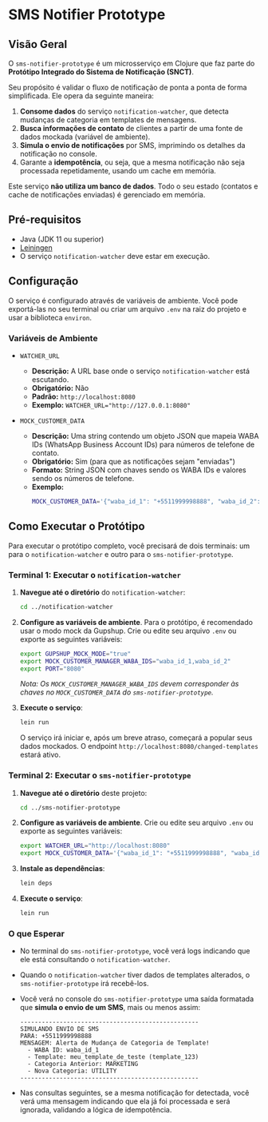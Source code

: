 # SMS Notifier Prototype

## Visão Geral

O `sms-notifier-prototype` é um microsserviço em Clojure que faz parte do **Protótipo Integrado do Sistema de Notificação (SNCT)**.

Seu propósito é validar o fluxo de notificação de ponta a ponta de forma simplificada. Ele opera da seguinte maneira:

1.  **Consome dados** do serviço `notification-watcher`, que detecta mudanças de categoria em templates de mensagens.
2.  **Busca informações de contato** de clientes a partir de uma fonte de dados mockada (variável de ambiente).
3.  **Simula o envio de notificações** por SMS, imprimindo os detalhes da notificação no console.
4.  Garante a **idempotência**, ou seja, que a mesma notificação não seja processada repetidamente, usando um cache em memória.

Este serviço **não utiliza um banco de dados**. Todo o seu estado (contatos e cache de notificações enviadas) é gerenciado em memória.

## Pré-requisitos

*   Java (JDK 11 ou superior)
*   [Leiningen](https://leiningen.org/)
*   O serviço `notification-watcher` deve estar em execução.

## Configuração

O serviço é configurado através de variáveis de ambiente. Você pode exportá-las no seu terminal ou criar um arquivo `.env` na raiz do projeto e usar a biblioteca `environ`.

### Variáveis de Ambiente

*   `WATCHER_URL`
    *   **Descrição:** A URL base onde o serviço `notification-watcher` está escutando.
    *   **Obrigatório:** Não
    *   **Padrão:** `http://localhost:8080`
    *   **Exemplo:** `WATCHER_URL="http://127.0.0.1:8080"`

*   `MOCK_CUSTOMER_DATA`
    *   **Descrição:** Uma string contendo um objeto JSON que mapeia WABA IDs (WhatsApp Business Account IDs) para números de telefone de contato.
    *   **Obrigatório:** Sim (para que as notificações sejam "enviadas")
    *   **Formato:** String JSON com chaves sendo os WABA IDs e valores sendo os números de telefone.
    *   **Exemplo:**
        ```bash
        MOCK_CUSTOMER_DATA='{"waba_id_1": "+5511999998888", "waba_id_2": "+5521888887777"}'
        ```

## Como Executar o Protótipo

Para executar o protótipo completo, você precisará de dois terminais: um para o `notification-watcher` e outro para o `sms-notifier-prototype`.

### Terminal 1: Executar o `notification-watcher`

1.  **Navegue até o diretório** do `notification-watcher`:
    ```sh
    cd ../notification-watcher
    ```

2.  **Configure as variáveis de ambiente**. Para o protótipo, é recomendado usar o modo mock da Gupshup. Crie ou edite seu arquivo `.env` ou exporte as seguintes variáveis:
    ```sh
    export GUPSHUP_MOCK_MODE="true"
    export MOCK_CUSTOMER_MANAGER_WABA_IDS="waba_id_1,waba_id_2"
    export PORT="8080"
    ```
    *Nota: Os `MOCK_CUSTOMER_MANAGER_WABA_IDS` devem corresponder às chaves no `MOCK_CUSTOMER_DATA` do `sms-notifier-prototype`.*

3.  **Execute o serviço**:
    ```sh
    lein run
    ```
    O serviço irá iniciar e, após um breve atraso, começará a popular seus dados mockados. O endpoint `http://localhost:8080/changed-templates` estará ativo.

### Terminal 2: Executar o `sms-notifier-prototype`

1.  **Navegue até o diretório** deste projeto:
    ```sh
    cd ../sms-notifier-prototype
    ```

2.  **Configure as variáveis de ambiente**. Crie ou edite seu arquivo `.env` ou exporte as seguintes variáveis:
    ```sh
    export WATCHER_URL="http://localhost:8080"
    export MOCK_CUSTOMER_DATA='{"waba_id_1": "+5511999998888", "waba_id_2": "+5521888887777"}'
    ```

3.  **Instale as dependências**:
    ```sh
    lein deps
    ```

4.  **Execute o serviço**:
    ```sh
    lein run
    ```

### O que Esperar

*   No terminal do `sms-notifier-prototype`, você verá logs indicando que ele está consultando o `notification-watcher`.
*   Quando o `notification-watcher` tiver dados de templates alterados, o `sms-notifier-prototype` irá recebê-los.
*   Você verá no console do `sms-notifier-prototype` uma saída formatada que **simula o envio de um SMS**, mais ou menos assim:

    ```
    --------------------------------------------------
    SIMULANDO ENVIO DE SMS
    PARA: +5511999998888
    MENSAGEM: Alerta de Mudança de Categoria de Template!
      - WABA ID: waba_id_1
      - Template: meu_template_de_teste (template_123)
      - Categoria Anterior: MARKETING
      - Nova Categoria: UTILITY
    --------------------------------------------------
    ```
*   Nas consultas seguintes, se a mesma notificação for detectada, você verá uma mensagem indicando que ela já foi processada e será ignorada, validando a lógica de idempotência.
